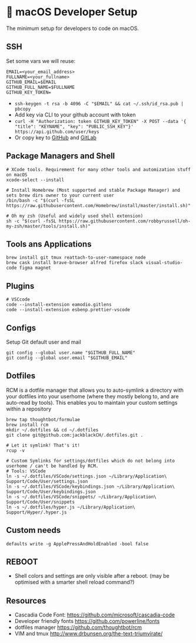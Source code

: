  macOS Developer Setup
=======================

The minimum setup for developers to code on macOS.

## SSH
Set some vars we will reuse:
```
EMAIL=<your_email_address>
FULLNAME=<your_fullname>
GITHUB_EMAIL=$EMAIL
GITHUB_FULL_NAME=$FULLNAME
GITHUB_KEY_TOKEN=
```

- `ssh-keygen -t rsa -b 4096 -C "$EMAIL" && cat ~/.ssh/id_rsa.pub | pbcopy`
- Add key via CLI to your github account with token
- ```curl -H "Authorization: token GITHUB_KEY_TOKEN" -X POST --data '{ "title": "KEYNAME", "key": "PUBLIC_SSH_KEY"}' https://api.github.com/user/keys```
- Or copy key to [GitHub](https://github.com/settings/keys) and [GitLab](https://gitlab.com/profile/keys)

## Package Managers and Shell
```
# XCode tools. Requirement for many other tools and automization stuff on macOS
xcode-select --install

# Install Homebrew (Most supported and stable Package Manager) and sets brew dirs owner to your current user
/bin/bash -c "$(curl -fsSL https://raw.githubusercontent.com/Homebrew/install/master/install.sh)"

# Oh my zsh (Useful and widely used shell extension)
sh -c "$(curl -fsSL https://raw.githubusercontent.com/robbyrussell/oh-my-zsh/master/tools/install.sh)"
```

## Tools ans Applications
```
brew install git tmux reattach-to-user-namespace node
brew cask install brave-browser alfred firefox slack visual-studio-code figma magnet
```

## Plugins
```
# VSCcode
code --install-extension eamodio.gitlens
code --install-extension esbenp.prettier-vscode
```

## Configs
Setup Git default user and mail
```
git config --global user.name "$GITHUB_FULL_NAME"
git config --global user.email "$GITHUB_EMAIL"
```

## Dotfiles 
RCM is a dotfile manager that allows you to auto-symlink a directory with your dotfiles into your userhome (where they mostly belong to, and are auto-read by tools).
This enables you to maintain your custom settings within a repository 
```
brew tap thoughtbot/formulae
brew install rcm
mkdir ~/.dotfiles && cd ~/.dotfiles
git clone git@github.com:jackblackCH/.dotfiles.git .

# Let it symlink! That's it!
rcup -v

# Custom Symlinks for settings/dotfiles which do not belong into userhome / can't be handled by RCM. 
# Tools: VSCode
ln -s ~/.dotfiles/VSCode/settings.json ~/Library/Application\ Support/Code/User/settings.json
ln -s ~/.dotfiles/VSCode/keybindings.json ~/Library/Application\ Support/Code/User/keybindings.json
ln -s ~/.dotfiles/VSCode/snippets/ ~/Library/Application\ Support/Code/User/snippets
ln -s ~/.dotfiles/hyper.js ~/Library/Application\ Support/Hyper/.hyper.js
```

## Custom needs
```
defaults write -g ApplePressAndHoldEnabled -bool false
```

## REBOOT
- Shell colors and settings are only visible after a reboot. (may be optimised with a smarter shell reload command?)

## Resources
- Cascadia Code Font: https://github.com/microsoft/cascadia-code
- Developer friendly fonts https://github.com/powerline/fonts
- dotfiles manager https://github.com/thoughtbot/rcm
- VIM and tmux http://www.drbunsen.org/the-text-triumvirate/
